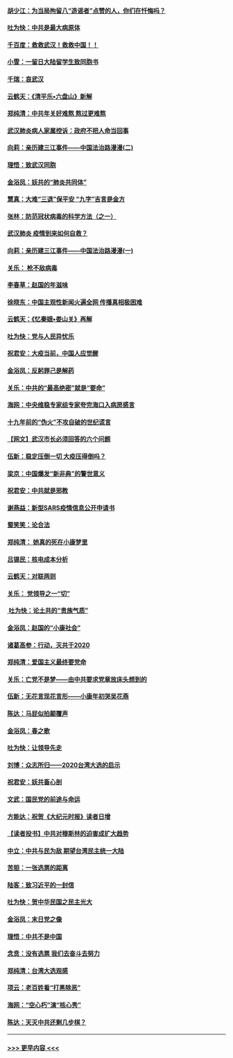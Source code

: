 #### [胡少江：为当局拘留八“造谣者”点赞的人，你们在忏悔吗？](../pages/nsc993/n11836801.md?t=02020033) 
#### [吐为快：中共是最大病原体](../pages/nsc993/n11836748.md?t=02020033) 
#### [千百度：救救武汉！救救中国！！](../pages/nsc993/n11836145.md?t=02020033) 
#### [小雪：一留日大陆留学生致同胞书](../pages/nsc993/n11834624.md?t=02020033) 
#### [千瑞：哀武汉](../pages/nsc993/n11833647.md?t=02020033) 
#### [云鹤天：《清平乐▪六盘山》新解](../pages/nsc993/n11833611.md?t=02020033) 
#### [郑纯清：中共年关好难熬 熬过更难熬](../pages/nsc993/n11833489.md?t=02020033) 
#### [武汉肺炎病人家属控诉：政府不把人命当回事](../pages/nsc993/n11833205.md?t=02020033) 
#### [向莉：亲历建三江事件——中国法治路漫漫(二)](../pages/nsc993/n11829102.md?t=02020033) 
#### [理悟：致武汉同胞](../pages/nsc993/n11831522.md?t=02020033) 
#### [金浴凤：妖共的“肺炎共同体”](../pages/nsc993/n11829448.md?t=02020033) 
#### [慧真：大难“三退”保平安 “九字”吉言是金方](../pages/nsc993/n11829501.md?t=02020033) 
#### [张林：防范冠状病毒的科学方法（之一）](../pages/nsc993/n11828618.md?t=02020033) 
#### [武汉肺炎 疫情到来如何自救？](../pages/nsc993/n11827632.md?t=02020033) 
#### [向莉：亲历建三江事件——中国法治路漫漫(一)](../pages/nsc993/n11827190.md?t=02020033) 
#### [关乐： 枪不敌病毒](../pages/nsc993/n11826746.md?t=02020033) 
#### [李春草：赵国的年滋味](../pages/nsc993/n11826321.md?t=02020033) 
#### [徐晓东：中国主观性新闻火遍全网 传播真相极困难](../pages/nsc993/n11826508.md?t=02020033) 
#### [云鹤天：《忆秦娥▪娄山关》再解](../pages/nsc993/n11824682.md?t=02020033) 
#### [吐为快：党与人民异忧乐](../pages/nsc993/n11824660.md?t=02020033) 
#### [祝君安：大疫当前，中国人应觉醒](../pages/nsc993/n11821946.md?t=02020033) 
#### [金浴凤：反躬罪己是解药](../pages/nsc993/n11820280.md?t=02020033) 
#### [关乐：中共的“最高绝密”就是“要命”](../pages/nsc993/n11816946.md?t=02020033) 
#### [海网：中央维稳专家组专家夸完海口入病房感言](../pages/nsc993/n11815138.md?t=02020033) 
#### [十九年前的“伪火”不攻自破的世纪谎言](../pages/nsc993/n11813238.md?t=02020033) 
#### [【网文】武汉市长必须回答的六个问题](../pages/nsc993/n11813848.md?t=02020033) 
#### [伍新：稳定压倒一切 大疫压得倒吗？](../pages/nsc993/n11812634.md?t=02020033) 
#### [梁京：中国爆发“新非典”的警世意义](../pages/nsc993/n11812554.md?t=02020033) 
#### [祝君安：中共就是邪教](../pages/nsc993/n11812431.md?t=02020033) 
#### [谢燕益：新型SARS疫情信息公开申请书](../pages/nsc993/n11808840.md?t=02020033) 
#### [蜀笑笑：论合法](../pages/nsc993/n11808064.md?t=02020033) 
#### [郑纯清： 她真的死在小康梦里](../pages/nsc993/n11806623.md?t=02020033) 
#### [吕锡民：核电成本分析](../pages/nsc993/n11806284.md?t=02020033) 
#### [云鹤天：对联两则](../pages/nsc993/n11805957.md?t=02020033) 
#### [关乐： 党领导之一“切”](../pages/nsc993/n11804505.md?t=02020033) 
#### [ 吐为快：论土共的“贵族气质”](../pages/nsc993/n11804490.md?t=02020033) 
#### [金浴凤：赵国的“小康社会”](../pages/nsc993/n11804452.md?t=02020033) 
#### [诸葛高参：行动，灭共于2020](../pages/nsc993/n11804120.md?t=02020033) 
#### [郑纯清：爱国主义最终要党命](../pages/nsc993/n11802197.md?t=02020033) 
#### [关乐：亡党不是梦——由中共要求党章放床头想到的](../pages/nsc993/n11802156.md?t=02020033) 
#### [伍新：无花言现花言形——小康年初哭吴花燕](../pages/nsc993/n11800044.md?t=02020033) 
#### [陈达：马屁似拍颠覆声](../pages/nsc993/n11800010.md?t=02020033) 
#### [金浴凤：春之歌](../pages/nsc993/n11797687.md?t=02020033) 
#### [吐为快：让领导先走](../pages/nsc993/n11797512.md?t=02020033) 
#### [刘博：众志所归——2020台湾大选的启示](../pages/nsc993/n11796878.md?t=02020033) 
#### [祝君安：妖共畜心剖](../pages/nsc993/n11794273.md?t=02020033) 
#### [文武：国民党的前途与命运](../pages/nsc993/n11794198.md?t=02020033) 
#### [方能达：祝贺《大纪元时报》读者日增](../pages/nsc993/n11793807.md?t=02020033) 
#### [【读者投书】中共对穆斯林的迫害成扩大趋势](../pages/nsc993/n11791371.md?t=02020033) 
#### [中立：中共与民为敌 期望台湾民主统一大陆](../pages/nsc993/n11790392.md?t=02020033) 
#### [苦胆：一张选票的距离](../pages/nsc993/n11788914.md?t=02020033) 
#### [陆客：致习近平的一封信](../pages/nsc993/n11788867.md?t=02020033) 
#### [吐为快：贺中华民国之民主光大](../pages/nsc993/n11788618.md?t=02020033) 
#### [金浴凤：末日党之像](../pages/nsc993/n11787475.md?t=02020033) 
#### [理悟：中共不是中国](../pages/nsc993/n11787463.md?t=02020033) 
#### [念贲：没有选票  我们去奋斗去努力](../pages/nsc993/n11787398.md?t=02020033) 
#### [郑纯清：台湾大选观感](../pages/nsc993/n11786210.md?t=02020033) 
#### [项云：老百姓看“打黑除恶”](../pages/nsc993/n11785398.md?t=02020033) 
#### [海网：“空心朽”演“核心秀”](../pages/nsc993/n11783874.md?t=02020033) 
#### [陈达：天灭中共还剩几步棋？](../pages/nsc993/n11783719.md?t=02020033) 

----
#### [ >>> 更早内容 <<< ](../indexes/nsc993-earlier.md)
